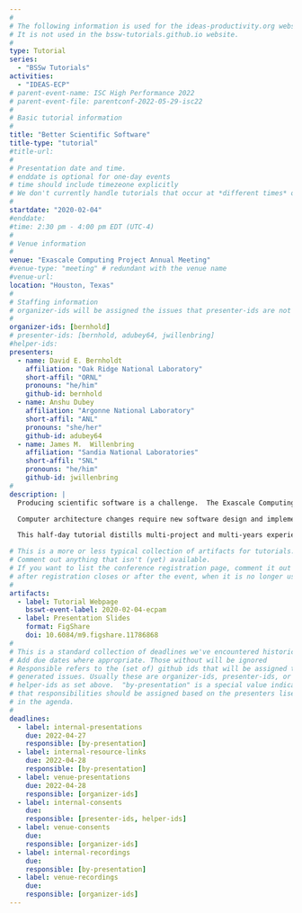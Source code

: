 ```yaml
---
#
# The following information is used for the ideas-productivity.org website only.
# It is not used in the bssw-tutorials.github.io website.
#
type: Tutorial
series:
  - "BSSw Tutorials"
activities:
  - "IDEAS-ECP"
# parent-event-name: ISC High Performance 2022
# parent-event-file: parentconf-2022-05-29-isc22
#
# Basic tutorial information
#
title: "Better Scientific Software"
title-type: "tutorial"
#title-url:
#
# Presentation date and time.
# enddate is optional for one-day events
# time should include timezeone explicitly
# We don't currently handle tutorials that occur at *different times* on multiple days
#
startdate: "2020-02-04"
#enddate:
#time: 2:30 pm - 4:00 pm EDT (UTC-4)
#
# Venue information
#
venue: "Exascale Computing Project Annual Meeting"
#venue-type: "meeting" # redundant with the venue name
#venue-url: 
location: "Houston, Texas"
#
# Staffing information
# organizer-ids will be assigned the issues that presenter-ids are not doing, basically
#
organizer-ids: [bernhold]
# presenter-ids: [bernhold, adubey64, jwillenbring]
#helper-ids:
presenters:
  - name: David E. Bernholdt
    affiliation: "Oak Ridge National Laboratory"
    short-affil: "ORNL"
    pronouns: "he/him"
    github-id: bernhold
  - name: Anshu Dubey
    affiliation: "Argonne National Laboratory"
    short-affil: "ANL"
    pronouns: "she/her"
    github-id: adubey64
  - name: James M.  Willenbring
    affiliation: "Sandia National Laboratories"
    short-affil: "SNL"
    pronouns: "he/him"
    github-id: jwillenbring
#
description: |
  Producing scientific software is a challenge.  The Exascale Computing Project, in particular, encompasses the confluence of disruptive changes in computing architectures and new opportunities (and demands) for greatly improved simulation capabilities, especially through coupling physics and scales.  At the same time, computational science and engineering (CSE), as well as other areas of science, are experiencing increasing focus on scientific reproducibility and software quality.

  Computer architecture changes require new software design and implementation strategies, including significant refactoring of existing code. Reproducibility demands require more rigor across the entire software endeavor. Code coupling requires aggregate team interactions including integration of software processes and practices.  These challenges demand large investments in scientific software development and improved practices.  Focusing on improved developer productivity and software sustainability is both urgent and essential.

  This half-day tutorial distills multi-project and multi-years experience from members of the IDEAS Productivity project and the creators of the BSSw.io community website. The tutorial will provide information about software practices, processes, and tools explicitly tailored for CSE. Topics to be covered include: Agile methodologies and tools, software design and refactoring, testing and test-driven development (TDD), and Git workflows for teams. Material will be mostly at the beginner and intermediate levels. There will also be opportunities to discuss topics raised by the audience.

# This is a more or less typical collection of artifacts for tutorials.
# Comment out anything that isn't (yet) available.
# If you want to list the conference registration page, comment it out
# after registration closes or after the event, when it is no longer useful.
#
artifacts:
  - label: Tutorial Webpage
    bsswt-event-label: 2020-02-04-ecpam
  - label: Presentation Slides
    format: FigShare
    doi: 10.6084/m9.figshare.11786868
#
# This is a standard collection of deadlines we've encountered historically
# Add due dates where appropriate. Those without will be ignored
# Responsible refers to the (set of) github ids that will be assigned to
# generated issues. Usually these are organizer-ids, presenter-ids, or
# helper-ids as set above.  "by-presentation" is a special value indicating
# that responsibilities should be assigned based on the presenters liseted
# in the agenda.
#
deadlines:
  - label: internal-presentations
    due: 2022-04-27
    responsible: [by-presentation]
  - label: internal-resource-links
    due: 2022-04-28
    responsible: [by-presentation]
  - label: venue-presentations
    due: 2022-04-28
    responsible: [organizer-ids]
  - label: internal-consents
    due:
    responsible: [presenter-ids, helper-ids]
  - label: venue-consents
    due: 
    responsible: [organizer-ids]
  - label: internal-recordings
    due: 
    responsible: [by-presentation]
  - label: venue-recordings
    due: 
    responsible: [organizer-ids]
---
```


